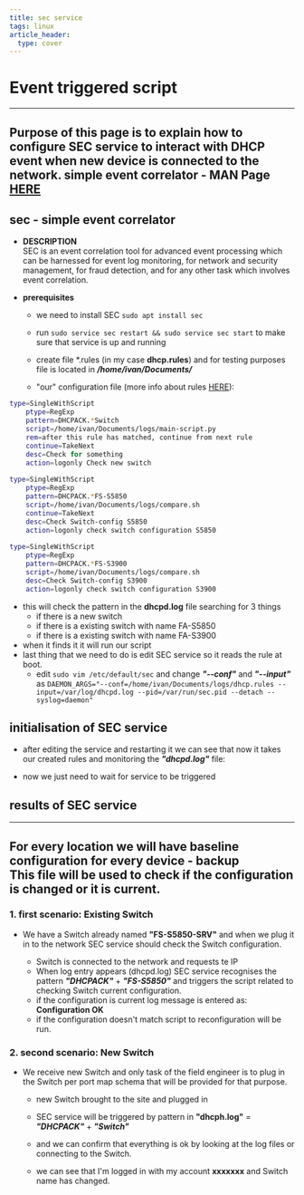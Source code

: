 ```yaml
---
title: sec service
tags: linux
article_header:
  type: cover
---
```

# Event triggered script # 
---
Purpose of this page is to explain how to configure SEC service to interact with DHCP event when new device is connected to the network.
simple event correlator - MAN Page [HERE](https://simple-evcorr.github.io/man.html)
---

## sec - simple event correlator ##  
 - **DESCRIPTION**  
SEC is an event correlation tool for advanced event processing which can be harnessed for event log monitoring, for network and security management, for fraud detection, and for any other task which involves event correlation.  
  
* **prerequisites**  
  - we need to install SEC `sudo apt install sec`  
  - run `sudo service sec restart && sudo service sec start` to make sure that service is up and running  
  
  - create file *.rules (in my case **dhcp.rules**) and for testing purposes file is located in ***/home/ivan/Documents/***  
  - "our" configuration file (more info about rules [HERE](https://simple-evcorr.github.io/man.html#lbAK)):  
```bash
type=SingleWithScript  
	ptype=RegExp  
	pattern=DHCPACK.*Switch  
	script=/home/ivan/Documents/logs/main-script.py  
	rem=after this rule has matched, continue from next rule  
	continue=TakeNext  
	desc=Check for something  
	action=logonly Check new switch  
  
type=SingleWithScript  
	ptype=RegExp  
	pattern=DHCPACK.*FS-S5850  
	script=/home/ivan/Documents/logs/compare.sh  
	continue=TakeNext  
	desc=Check Switch-config S5850  
	action=logonly check switch configuration S5850  
   
type=SingleWithScript  
	ptype=RegExp  
	pattern=DHCPACK.*FS-S3900  
	script=/home/ivan/Documents/logs/compare.sh  
	desc=Check Switch-config S3900  
	action=logonly check switch configuration S3900  
```
  - this will check the pattern in the **dhcpd.log** file searching for 3 things  
       - if there is a new switch
       - if there is a existing switch with name FA-S5850  
       - if there is a existing switch with name FA-S3900
  - when it finds it it will run our script  
  - last thing that we need to do is edit SEC service so it reads the rule at boot.  
       - edit `sudo vim /etc/default/sec` and change ***"--conf"*** and ***"--input"*** as  `DAEMON_ARGS="--conf=/home/ivan/Documents/logs/dhcp.rules --input=/var/log/dhcpd.log --pid=/var/run/sec.pid --detach --syslog=daemon"`
  
  
## initialisation of SEC service ##  
  
  - after editing the service and restarting it we can see that now it takes our created rules and monitoring the ***"dhcpd.log"*** file:  
   
  - now we just need to wait for service to be triggered  
  
## results of SEC service ##  
  
---
For every location we will have baseline configuration for every device - backup  
This file will be used to check if the configuration is changed or it is current.
---
  
###  1. first scenario: Existing Switch  
  - We have a Switch already named **"FS-S5850-SRV"** and when we plug it in to the network SEC service should check the Switch configuration.  
    
       - Switch is connected to the network and requests te IP
       - When log entry appears (dhcpd.log) SEC service recognises the pattern ***"DHCPACK"*** + ***"FS-S5850"*** and triggers the script related to checking Switch current configuration.  
       - if the configuration is current log message is entered as: **Configuration OK**  
       - if the configuration doesn't match script to reconfiguration will be run.  
  
  
###  2. second scenario: New Switch  
  - We receive new Switch and only task of the field engineer is to plug in the Switch per port map schema that will be provided for that purpose.  
       - new Switch brought to the site and plugged in
       - SEC service will be triggered by pattern in **"dhcph.log"** = ***"DHCPACK"*** + ***"Switch"***  
    
       - and we can confirm that everything is ok by looking at the log files or connecting to the Switch.  
    
       - we can see that I'm logged in with my account **xxxxxxx** and Switch name has changed.